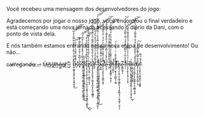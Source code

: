Você recebeu uma mensagem dos desenvolvedores do jogo:

Agradecemos por jogar o nosso jogo, você encontrou o final verdadeiro e está começando uma nova jornada acessando o diário da Dani, com o ponto de vista dela. 

E nós também estamos entrando nessa nova etapa de desenvolvimento! Ou não...


c̴a̶r̸r̸e̵g̸a̵n̴d̷o̶.̷.̵.̶:
M̷̜̒i̵̲̕s̵͎͗s̸̪͛ḭ̴̕n̶̰̄g̶̻̉ë̸̲r̷͔̉:̵͖͌ ̷̬̑: t̴̛̫͓̰̻̬̯̮̞̭̯͙̟͙̱̼͉̺̖̭̅͐̊̈͋̈̉̍̏̎͑̊͂̂̑̑̈̃̿̂̔̐͛͆̚͜͝͝͝͝͠h̵̛͈̒͌̊̃̅̈́͌́̓̍͒̀́́͗̕̕͝͠ḙ̴̾̀͑̆͆͊͗̔̋̀̆͗͐̓̏͌̔̌̅̚̕ ̷̢̢̛͔̤͎͉̤̰̹̪̦̯̮̙̤͔͚͉̜͍͖̗̯͔̭͖̥͕̦̊̆̈́̂͆̍̔̍̂̌̊̉͗̋̀̈̀͋͆̇́͆̚͝͝͝͝o̸̢̢̡̡̧̢͈͇̖͙̠͈̭͚̻͎̪͉̫͙̜̣̤̜̼̤̥̼̯͆̒̔͂̚͜͝t̴̨̧̢̧̧̗̝̲͎̯͈̹͕̖͕̬̞̠̥̗̳͔̦̖̘͚͎͇̙̖̠̞͇̱̝̾̉̊́̿̉̀̓̾̓̎͛̎͗̓͛̂̇͘͘͜͜͝͠͠ͅh̸̨̧̡̬̭̹̦̦͕̲̺̮̗͙͆̇͐͐̒́̽͆̔̅͋͗͋̓̋́̉̆̅̈́̃́͛̀͘̕̕ͅͅę̷̡̡̢̛̞̥̬̫͓̘̜̖̳͎̭̙̲̤̟̟̯̮̘̜̳̳͈̍̊͒̈́͋̀̂́̌̎̄̍̄̌̈̏͂̃͂͑͂̀͑̂̀̎̎͐̀̽͛͌́̆̚͘͘͘͠r̵̡͓̄̈́͌̓̂̓͒̈̈́̏̒̈́̓̔̊̎̽̔̏́͋͆͘̚͝͠͠͝ ̴̧̡̢̨̨̨̡̣̰͎͓͚͓̣̺̤͚̫̲͔̱̻̘͎̘̬͙̳̜̜͕͈̻̬̫͎̾́̈́̌̄̈́́͛̈́͌́̐̊̄̿̊̉̏̇͑́͌̈́̄̽̍̐͂̍͌̅̍̍̚̚͘͝͝͝͝ͅs̷̨̜̭̙̖̖̠̪̫̼͚̞̖͚̮̬̯̘̭͔̭̦͙͖̗̼̥̹̙͍̤͙̤̃̾̽̕͜i̴̛̤͍̳̐̐̒̈͒͌̐̐̅̋͊̆d̴̨̨̧̧̧̢̨̛̛̥͔̱̺̪͔͍͍̐͊̌́̇͊͌̊͛͌͊͐̇̑͛̈́̉̒̇͒̉͒͌́͐̂̾͆̚̕̚̚̚͝è̷͉͙͑͂͑̽̽̒́͐̿̐̾̆̄̈́̍̎̊̂̌͂̄́͑͐̎̊̀̐̒̈̆̚͠͝͝ͅ ̵͙̗͂̍̔̐̆̌͊͋́̾̓͒̃̀͌̀̈̾̀̂̊͘͘ǫ̸̨̤͙̬̪̻͉̹̮̫̜̬̀͂͂̍́͐͊͂̀̍͛̓̀̋͆̈̋̓̃̒̌̍̓͛̑̿́̃͐̃̈̕̚͘̕̚͝͝͠͝ͅf̵̨̘̪̲̖̙̑̐̄ ̸̨̢̹̮̭̙̹̥͖̲̺̦̗͕͇͑̎̀̌̊̏̐̇͗̇͗͒̆̈̔̈́̚̚̕̚t̶̮̜̃̑ȟ̸̨̡̢̞̙͙̼̣̗̙̦̻̖͚͇̙̙͔̞͔͓̙͇̘̘̠̦̰͙͚͔̹̤̯̙ͅͅè̶͈̻̫̬̯̣̝͊̚ ̷̛̛̗͔̂̆̂͒̓͆̀͗̅̿͆̾̅̉̉̆̊̇̋̅͗̏͆͂̋̍̈̈́̀̈́̽́̒͘̚̕͝m̶̧̧̛̖̖̭̙̖͓̭̤̖͔̞̭̓̓͑̔̔̍̓̾̾͆͌͊̋̀̈́̋̌̋̑͋͊̑͛́̔͆̚͝͝͝͝ͅí̵̧̢̢̢̡̞̥͍͚̤̟̱̲̼͖̹̻̰̣̩̝͉̭͙̭͔̮̟̐́̕͜ͅr̴͔͚̣͙͉̘̭͚͓̹̲̭̭̗̈ŗ̸̡̛̼̖̮̮̲͙̣̝̙͖̩͇̖͍̹̭͉̺͇̝̥̼̱̃̎̑̏̋̌́̀͛̃̆̄͂͋̒̀̐͛͋́͌̎͆̂͗̎̏̊̈́̀̀́͌̕͝͠ǒ̴̡̨̩̫͎̖̲̫͎̲̯͎̪̪̹̞͂̑͋̿͆̀͌̄̊͆̄́̔̄͑̕͜͠ŗ̴̢̧͈̥̞͉͙͖̮̯̱̹̜̞̗͚̃̾̎̋̇̑̿͘ͅ